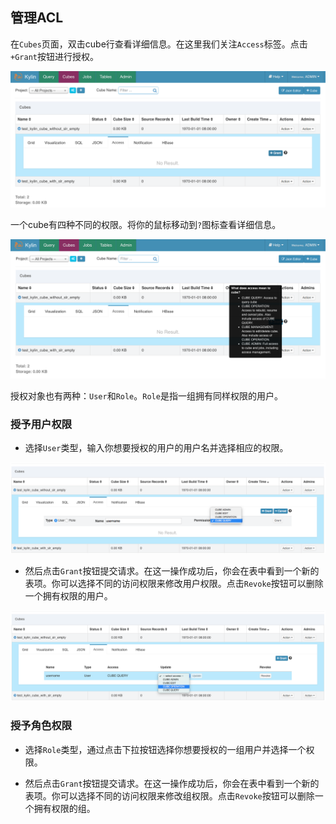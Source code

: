 ## 管理ACL

在`Cubes`页面，双击cube行查看详细信息。在这里我们关注`Access`标签。点击`+Grant`按钮进行授权。

![]( images/acl/grant.png)

一个cube有四种不同的权限。将你的鼠标移动到`?`图标查看详细信息。

![]( images/acl/grantInfo.png)

授权对象也有两种：`User`和`Role`。`Role`是指一组拥有同样权限的用户。

### 授予用户权限
* 选择`User`类型，输入你想要授权的用户的用户名并选择相应的权限。

![]( images/acl/grant-user.png)

* 然后点击`Grant`按钮提交请求。在这一操作成功后，你会在表中看到一个新的表项。你可以选择不同的访问权限来修改用户权限。点击`Revoke`按钮可以删除一个拥有权限的用户。

![]( images/acl/user-update.png)

### 授予角色权限
* 选择`Role`类型，通过点击下拉按钮选择你想要授权的一组用户并选择一个权限。

* 然后点击`Grant`按钮提交请求。在这一操作成功后，你会在表中看到一个新的表项。你可以选择不同的访问权限来修改组权限。点击`Revoke`按钮可以删除一个拥有权限的组。
